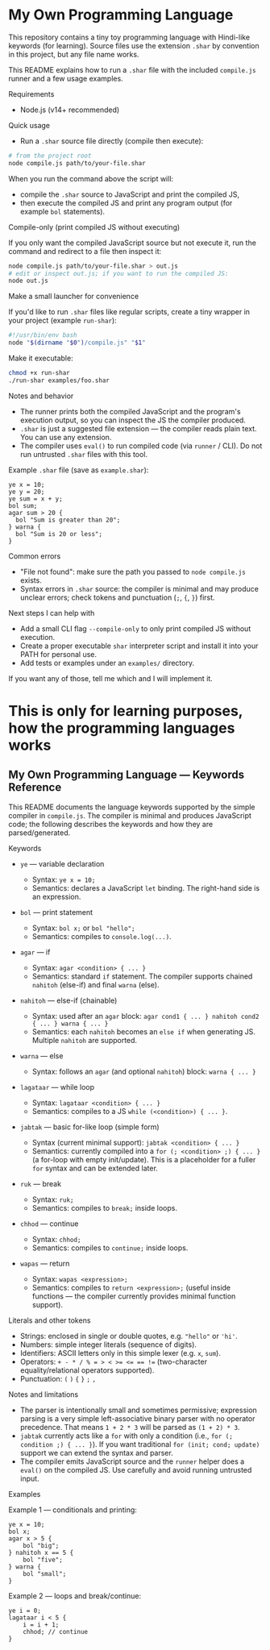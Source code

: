 # My Own Programming Language

This repository contains a tiny toy programming language with Hindi-like keywords (for learning). Source files use the extension `.shar` by convention in this project, but any file name works.

This README explains how to run a `.shar` file with the included `compile.js` runner and a few usage examples.

Requirements

- Node.js (v14+ recommended)

Quick usage

- Run a `.shar` source file directly (compile then execute):

```bash
# from the project root
node compile.js path/to/your-file.shar
```

When you run the command above the script will:
- compile the `.shar` source to JavaScript and print the compiled JS,
- then execute the compiled JS and print any program output (for example `bol` statements).

Compile-only (print compiled JS without executing)

If you only want the compiled JavaScript source but not execute it, run the command and redirect to a file then inspect it:

```bash
node compile.js path/to/your-file.shar > out.js
# edit or inspect out.js; if you want to run the compiled JS:
node out.js
```

Make a small launcher for convenience

If you'd like to run `.shar` files like regular scripts, create a tiny wrapper in your project (example `run-shar`):

```bash
#!/usr/bin/env bash
node "$(dirname "$0")/compile.js" "$1"
```

Make it executable:

```bash
chmod +x run-shar
./run-shar examples/foo.shar
```

Notes and behavior

- The runner prints both the compiled JavaScript and the program's execution output, so you can inspect the JS the compiler produced.
- `.shar` is just a suggested file extension — the compiler reads plain text. You can use any extension.
- The compiler uses `eval()` to run compiled code (via `runner` / CLI). Do not run untrusted `.shar` files with this tool.

Example `.shar` file (save as `example.shar`):

```shar
ye x = 10;
ye y = 20;
ye sum = x + y;
bol sum;
agar sum > 20 {
  bol "Sum is greater than 20";
} warna {
  bol "Sum is 20 or less";
}
```

Common errors

- "File not found": make sure the path you passed to `node compile.js` exists.
- Syntax errors in `.shar` source: the compiler is minimal and may produce unclear errors; check tokens and punctuation (`;`, `{`, `}`) first.

Next steps I can help with

- Add a small CLI flag `--compile-only` to only print compiled JS without execution.
- Create a proper executable `shar` interpreter script and install it into your PATH for personal use.
- Add tests or examples under an `examples/` directory.

If you want any of those, tell me which and I will implement it.
# This is only for learning purposes, how the programming languages works

## My Own Programming Language — Keywords Reference

This README documents the language keywords supported by the simple compiler in `compile.js`. The compiler is minimal and produces JavaScript code; the following describes the keywords and how they are parsed/generated.

Keywords

- `ye` — variable declaration

  - Syntax: `ye x = 10;`
  - Semantics: declares a JavaScript `let` binding. The right-hand side is an expression.

- `bol` — print statement

  - Syntax: `bol x;` or `bol "hello";`
  - Semantics: compiles to `console.log(...)`.

- `agar` — if

  - Syntax: `agar <condition> { ... }`
  - Semantics: standard `if` statement. The compiler supports chained `nahitoh` (else-if) and final `warna` (else).

- `nahitoh` — else-if (chainable)

  - Syntax: used after an `agar` block: `agar cond1 { ... } nahitoh cond2 { ... } warna { ... }`
  - Semantics: each `nahitoh` becomes an `else if` when generating JS. Multiple `nahitoh` are supported.

- `warna` — else

  - Syntax: follows an `agar` (and optional `nahitoh`) block: `warna { ... }`

- `lagataar` — while loop

  - Syntax: `lagataar <condition> { ... }`
  - Semantics: compiles to a JS `while (<condition>) { ... }`.

- `jabtak` — basic for-like loop (simple form)

  - Syntax (current minimal support): `jabtak <condition> { ... }`
  - Semantics: currently compiled into a `for (; <condition> ;) { ... }` (a for-loop with empty init/update). This is a placeholder for a fuller `for` syntax and can be extended later.

- `ruk` — break

  - Syntax: `ruk;`
  - Semantics: compiles to `break;` inside loops.

- `chhod` — continue

  - Syntax: `chhod;`
  - Semantics: compiles to `continue;` inside loops.

- `wapas` — return
  - Syntax: `wapas <expression>;`
  - Semantics: compiles to `return <expression>;` (useful inside functions — the compiler currently provides minimal function support).

Literals and other tokens

- Strings: enclosed in single or double quotes, e.g. `"hello"` or `'hi'`.
- Numbers: simple integer literals (sequence of digits).
- Identifiers: ASCII letters only in this simple lexer (e.g. `x`, `sum`).
- Operators: `+ - * / % = > < >= <= == !=` (two-character equality/relational operators supported).
- Punctuation: `(` `)` `{` `}` `;` `,`

Notes and limitations

- The parser is intentionally small and sometimes permissive; expression parsing is a very simple left-associative binary parser with no operator precedence. That means `1 + 2 * 3` will be parsed as `(1 + 2) * 3`.
- `jabtak` currently acts like a `for` with only a condition (i.e., `for (; condition ;) { ... }`). If you want traditional `for (init; cond; update)` support we can extend the syntax and parser.
- The compiler emits JavaScript source and the `runner` helper does a `eval()` on the compiled JS. Use carefully and avoid running untrusted input.

Examples

Example 1 — conditionals and printing:

```
ye x = 10;
bol x;
agar x > 5 {
	bol "big";
} nahitoh x == 5 {
	bol "five";
} warna {
	bol "small";
}
```

Example 2 — loops and break/continue:

```
ye i = 0;
lagataar i < 5 {
	i = i + 1;
	chhod; // continue
}
```
